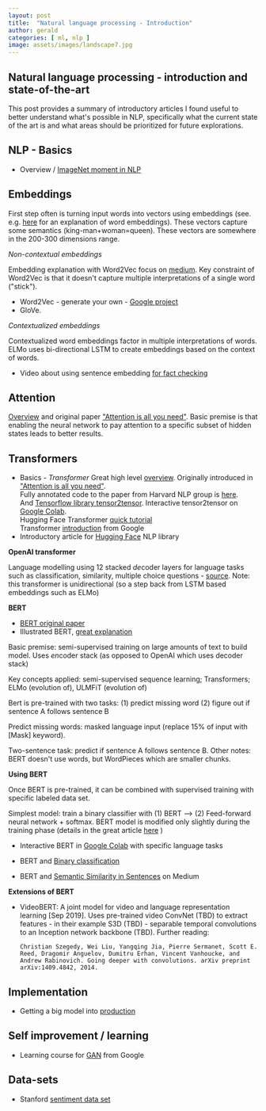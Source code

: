 ```yaml
---
layout: post
title:  "Natural language processing - Introduction"
author: gerald
categories: [ ml, nlp ]
image: assets/images/landscape7.jpg
---
```


Natural language processing - introduction  and state-of-the-art
---

This post provides a summary of introductory articles I found useful to better understand what's possible in NLP, specifically what the current state of the art is and what areas should be prioritized for future explorations.

## NLP - Basics
* Overview / [ImageNet moment in NLP](https://ruder.io/nlp-imagenet/)

## Embeddings

First step often is turning input words into vectors using embeddings (see. e.g. [here](https://machinelearningmastery.com/what-are-word-embeddings/) for an explanation of word embeddings). These vectors capture some semantics (king-man+woman=queen). These vectors are somewhere in the 200-300 dimensions range.   

  *Non-contextual embeddings*

  Embedding explanation with Word2Vec focus on [medium](https://medium.com/deeper-learning/glossary-of-deep-learning-word-embedding-f90c3cec34ca). Key constraint of Word2Vec is that it doesn't capture multiple interpretations of a single word ("stick").
  * Word2Vec - generate your own - [Google project](https://code.google.com/archive/p/word2vec/)
  * GloVe. 
   
  *Contextualized embeddings*

  Contextualized word embeddings factor in multiple interpretations of words. ELMo uses bi-directional LSTM to create embeddings based on the context of words. 
* Video about using sentence embedding [for fact checking](https://www.youtube.com/watch?v=ddf0lgPCoSo)

## Attention 

[Overview](https://jalammar.github.io/visualizing-neural-machine-translation-mechanics-of-seq2seq-models-with-attention/) and original paper ["Attention is all you need"](https://arxiv.org/pdf/1706.03762.pdf). Basic premise is that enabling the neural network to pay attention to a specific subset of hidden states leads to better results.

## Transformers

* Basics - *Transformer* Great high level [overview](http://jalammar.github.io/illustrated-transformer/). Originally introduced in ["Attention is all you need"](https://arxiv.org/pdf/1706.03762.pdf).  
Fully annotated code to the paper from Harvard NLP group is [here](http://nlp.seas.harvard.edu/2018/04/03/attention.html).  
And [Tensorflow library tensor2tensor](https://github.com/tensorflow/tensor2tensor). Interactive tensor2tensor on [Google Colab](https://colab.research.google.com/github/tensorflow/tensor2tensor/blob/master/tensor2tensor/notebooks/hello_t2t.ipynb).   
Hugging Face Transformer [quick tutorial](https://github.com/huggingface/transformers)  
Transformer [introduction](https://ai.googleblog.com/2017/08/transformer-novel-neural-network.html) from Google
* Introductory article for [Hugging Face](https://blog.tensorflow.org/2019/11/hugging-face-state-of-art-natural.html?m=1) NLP library 

**OpenAI transformer**  

Language modelling using 12 stacked *de*coder layers for language tasks such as classification, similarity, multiple choice questions - [source](https://openai.com/blog/language-unsupervised/). Note: this transformer is unidirectional (so a step back from LSTM based embeddings such as ELMo)

**BERT**   

* [BERT original paper](https://arxiv.org/pdf/1810.04805.pdf)
* Illustrated BERT, [great explanation](https://jalammar.github.io/illustrated-bert/) 


Basic premise: semi-supervised training on large amounts of text to build model. Uses *en*coder stack (as opposed to OpenAI which uses decoder stack)

 Key concepts applied: semi-supervised sequence learning; Transformers; ELMo (evolution of), ULMFiT (evolution of)

Bert is pre-trained with two tasks: (1) predict missing word (2) figure out if sentence A follows sentence B

Predict missing words: masked language input (replace 15% of input with [Mask] keyword).

Two-sentence task: predict if sentence A follows sentence B. 
Other notes: BERT doesn't use words, but WordPieces which are smaller chunks.

**Using BERT**


Once BERT is pre-trained, it can be combined with supervised training with specific labeled data set.

Simplest model: train a binary classifier with (1) BERT --> (2) Feed-forward neural network + softmax. 
BERT model is modified only slightly during the training phase (details in the great article [here](https://jalammar.github.io/illustrated-bert/) )
* Interactive BERT in [Google Colab](https://colab.research.google.com/github/tensorflow/tpu/blob/master/tools/colab/bert_finetuning_with_cloud_tpus.ipynb) with specific language tasks 

* BERT and [Binary classification](https://towardsdatascience.com/how-to-do-text-binary-classification-with-bert-f1348a25d905)

* BERT and [Semantic Similarity in Sentences](https://medium.com/analytics-vidhya/semantic-similarity-in-sentences-and-bert-e8d34f5a4677) on Medium  

**Extensions of BERT**

* VideoBERT: A joint model for video and language representation learning [Sep 2019]. Uses pre-trained video ConvNet (TBD) to extract features - in their example S3D (TBD) - separable temporal convolutions to an Inception network backbone (TBD). Further reading:   

  `Christian Szegedy, Wei Liu, Yangqing Jia, Pierre Sermanet,
Scott E. Reed, Dragomir Anguelov, Dumitru Erhan, Vincent
Vanhoucke, and Andrew Rabinovich. Going deeper with
convolutions. arXiv preprint arXiv:1409.4842, 2014.`

## Implementation
* Getting a big model into [production](https://medium.com/huggingface/scaling-a-massive-state-of-the-art-deep-learning-model-in-production-8277c5652d5f)

## Self improvement / learning
* Learning course for [GAN](https://developers.google.com/machine-learning/gan/) from Google

## Data-sets
* Stanford [sentiment data set](https://nlp.stanford.edu/sentiment/)  